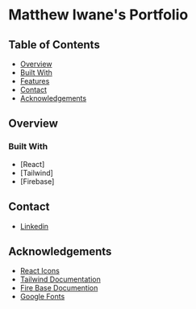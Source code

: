 # Matthew Iwane's Portfolio

## Table of Contents

- [Overview](#overview)
- [Built With](#built-with)
- [Features](#features)
- [Contact](#contact)
- [Acknowledgements](#acknowledgements)

## Overview

<!-- TODO: Add a screenshot of the live project.
    1. Link to a 'live demo.'
    2. Describe your overall experience in a couple of sentences.
    3. List a few specific technical things that you learned or improved on.
    4. Share any other tips or guidance for others attempting this or something similar.
 -->

### Built With

- [React]
- [Tailwind]
- [Firebase]


## Contact
- [Linkedin](https://www.linkedin.com/in/matthew-iwane-0b65031b8/)

## Acknowledgements

- [React Icons](https://react-icons.github.io/react-icons/)
- [Tailwind Documentation](https://tailwindcss.com/docs/guides/create-react-app)
- [Fire Base Documention](https://firebase.google.com/docs/hosting)
- [Google Fonts](https://fonts.google.com/featured)
